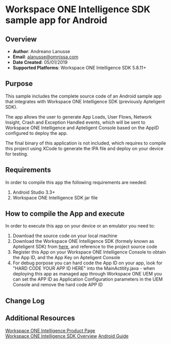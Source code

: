# Workspace ONE Intelligence SDK sample app for Android

## Overview
- **Author**: Andreano Lanusse
- **Email**: alanusse@omnissa.com
- **Date Created**: 05/01/2019
- **Supported Platforms**: Workspace ONE Intelligence SDK 5.8.11+


## Purpose
<!-- Summary Start -->
This sample includes the complete source code of an Android sample app that integrates with Workspace ONE Intelligence SDK (previously Apteligent SDK).
<!-- Summary End -->
The app allows the user to generate App Loads, User Flows, Network Insight, Crash and Exception Handled events, which will be sent to Workspace ONE Intelligence and Apteligent Console based on the AppID configured to deploy the app.

The final binary of this application is not included, which requires to compile this project using XCode to generate the IPA file and deploy on your device for testing.

## Requirements

In order to compile this app the following requirements are needed:

1. Android Studio 3.3+
2. Workspace ONE Intelligence SDK jar file

## How to compile the App and execute

In order to execute this app on your device or an emulator you need to:

1. Download the source code on your local machine
2. Download the Workspace ONE Intelligence SDK (formely known as Apteligent SDK) from [here](https://docs.apteligent.com/android/android.html#guides), and reference to the project source code
3. Register this App on your Workspace ONE Intelligence Console to obtain the App ID, and the App Key on Apteligent Console
5. For debug porpose you can hard code the App ID on your app, look for "HARD CODE YOUR APP ID HERE" into the MainActitity.java - when deploying this app as managed app through Workspace ONE UEM you can set the APP ID as Application Configuration parameters in the UEM Console and remove the hard code APP ID


## Change Log

## Additional Resources
[Workspace ONE Intelligence Product Page](https://www.omnissa.com/workspace-one-intelligence/)  
[Workspace ONE Intelligence SDK Overview](https://developer.omnissa.com/ws1-intelligence-sdk/)
[Android Guide](https://developer.omnissa.com/ws1-intelligence-sdk/Android/)



